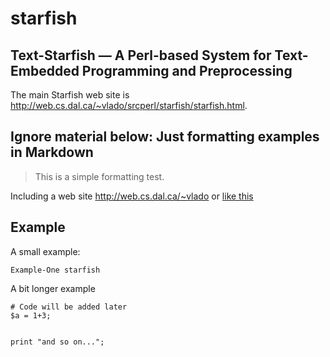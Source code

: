 # starfish
## Text-Starfish &mdash; A Perl-based System for Text-Embedded Programming and Preprocessing

The main Starfish web site is
http://web.cs.dal.ca/~vlado/srcperl/starfish/starfish.html.

## Ignore material below: Just formatting examples in Markdown

> This is a simple formatting test.

Including a web site http://web.cs.dal.ca/~vlado or [like
this](http://dnlp.ca)

## Example
A small example:
```example1
Example-One starfish
```
A bit longer example

```starfish
# Code will be added later
$a = 1+3;


print "and so on...";
```
